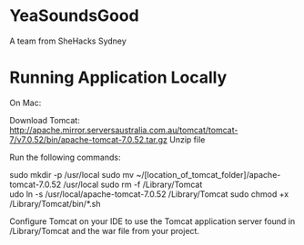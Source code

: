 YeaSoundsGood
=============

A team from SheHacks Sydney

Running Application Locally
===========================

On Mac:

Download Tomcat: http://apache.mirror.serversaustralia.com.au/tomcat/tomcat-7/v7.0.52/bin/apache-tomcat-7.0.52.tar.gz
Unzip file

Run the following commands:

sudo mkdir -p /usr/local 
sudo mv ~/[location_of_tomcat_folder]/apache-tomcat-7.0.52 /usr/local 
sudo rm -f /Library/Tomcat     
udo ln -s /usr/local/apache-tomcat-7.0.52 /Library/Tomcat
sudo chmod +x /Library/Tomcat/bin/*.sh

Configure Tomcat on your IDE to use the Tomcat application server found in /Library/Tomcat and the war file from your project.


